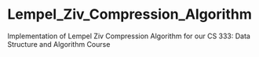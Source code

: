 # Lempel_Ziv_Compression_Algorithm
Implementation of Lempel Ziv Compression Algorithm for our CS 333: Data Structure and Algorithm Course
